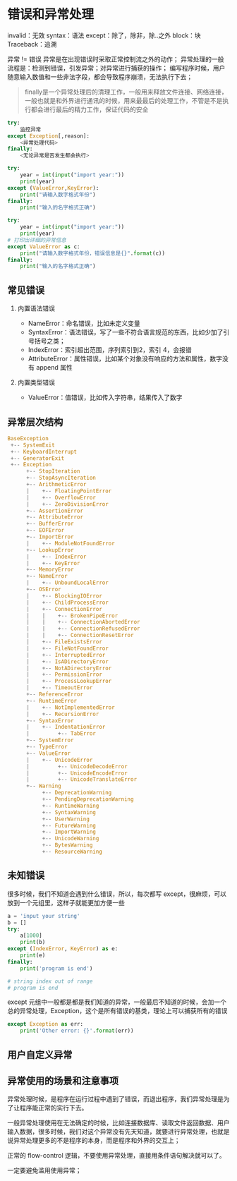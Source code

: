 # 错误和异常处理

invalid：无效
syntax：语法
except：除了，除非，除..之外
block：块
Traceback：追溯

异常 != 错误
异常是在出现错误时采取正常控制流之外的动作；
异常处理的一般流程是：检测到错误，引发异常；对异常进行捕获的操作；
编写程序时候，用户随意输入数值和一些非法字段，都会导致程序崩溃，无法执行下去；

> finally是一个异常处理后的清理工作，一般用来释放文件连接、网络连接，一般也就是和外界进行通讯的时候，用来最最后的处理工作，不管是不是执行都会进行最后的精力工作，保证代码的安全

```python
try:
    监控异常
except Exception[,reason]:
    <异常处理代码>
finally:
    <无论异常是否发生都会执行>
```

```python
try:
    year = int(input("import year:"))
    print(year)
except (ValueError,KeyError):
    print("请输入数字格式年份")
finally:
    print("输入的名字格式正确")
```

```python
try:
    year = int(input("import year:"))
    print(year)
# 打印出详细的异常信息
except ValueError as c:
    print("请输入数字格式年份，错误信息是{}".format(c))
finally:
    print("输入的名字格式正确")
```

## 常见错误

1. 内置语法错误
    - NameError：命名错误，比如未定义变量
    - SyntaxError：语法错误，写了一些不符合语言规范的东西，比如少加了引号括号之类；
    - IndexError：索引超出范围，序列索引到2，索引 4，会报错
    - AttributeError：属性错误，比如某个对象没有响应的方法和属性，数字没有 append 属性

2. 内置类型错误
    - ValueError：值错误，比如传入字符串，结果传入了数字

## 异常层次结构

```python
BaseException
 +-- SystemExit
 +-- KeyboardInterrupt
 +-- GeneratorExit
 +-- Exception
      +-- StopIteration
      +-- StopAsyncIteration
      +-- ArithmeticError
      |    +-- FloatingPointError
      |    +-- OverflowError
      |    +-- ZeroDivisionError
      +-- AssertionError
      +-- AttributeError
      +-- BufferError
      +-- EOFError
      +-- ImportError
      |    +-- ModuleNotFoundError
      +-- LookupError
      |    +-- IndexError
      |    +-- KeyError
      +-- MemoryError
      +-- NameError
      |    +-- UnboundLocalError
      +-- OSError
      |    +-- BlockingIOError
      |    +-- ChildProcessError
      |    +-- ConnectionError
      |    |    +-- BrokenPipeError
      |    |    +-- ConnectionAbortedError
      |    |    +-- ConnectionRefusedError
      |    |    +-- ConnectionResetError
      |    +-- FileExistsError
      |    +-- FileNotFoundError
      |    +-- InterruptedError
      |    +-- IsADirectoryError
      |    +-- NotADirectoryError
      |    +-- PermissionError
      |    +-- ProcessLookupError
      |    +-- TimeoutError
      +-- ReferenceError
      +-- RuntimeError
      |    +-- NotImplementedError
      |    +-- RecursionError
      +-- SyntaxError
      |    +-- IndentationError
      |         +-- TabError
      +-- SystemError
      +-- TypeError
      +-- ValueError
      |    +-- UnicodeError
      |         +-- UnicodeDecodeError
      |         +-- UnicodeEncodeError
      |         +-- UnicodeTranslateError
      +-- Warning
           +-- DeprecationWarning
           +-- PendingDeprecationWarning
           +-- RuntimeWarning
           +-- SyntaxWarning
           +-- UserWarning
           +-- FutureWarning
           +-- ImportWarning
           +-- UnicodeWarning
           +-- BytesWarning
           +-- ResourceWarning
```

## 未知错误

很多时候，我们不知道会遇到什么错误，所以，每次都写 except，很麻烦，可以放到一个元组里，这样子就能更加方便一些

```python
a = 'input your string'
b = []
try:
    a[1000]
    print(b)
except (IndexError, KeyError) as e:
    print(e)
finally:
    print('program is end')

# string index out of range
# program is end
```

except 元组中一般都是都是我们知道的异常，一般最后不知道的时候，会加一个总的异常处理，Exception，这个是所有错误的基类，理论上可以捕获所有的错误

```python
except Exception as err:
    print('Other error: {}'.format(err))
```

## 用户自定义异常

## 异常使用的场景和注意事项

异常处理时候，是程序在运行过程中遇到了错误，而退出程序，我们异常处理是为了让程序能正常的实行下去。

一般异常处理使用在无法确定的时候，比如连接数据库、读取文件返回数据、用户输入数据，很多时候，我们对这个异常没有先天知道，就要进行异常处理，也就是说异常处理更多的不是程序的本身，而是程序和外界的交互上；

正常的 flow-control 逻辑，不要使用异常处理，直接用条件语句解决就可以了。

一定要避免滥用使用异常；
